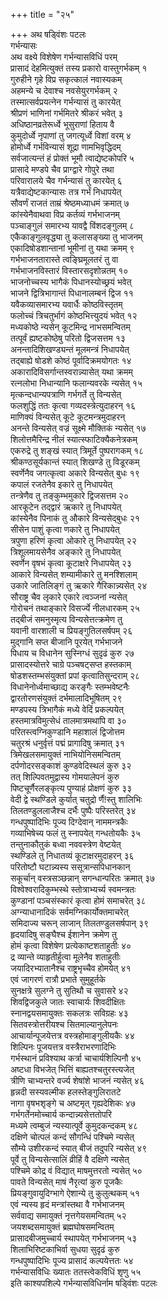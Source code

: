 +++
title = "२५"

+++
अथ षड्विंशः पटलः  
गर्भन्यासः  
अथ वक्ष्ये विशेषेण गर्भन्यासविधिं परम्  
प्रासादं देहमित्युक्तं तस्य प्रकारो वास्तुगर्भकम् १  
गुरुहीने गृहे विप्र सकृत्कालं नवास्यकम्  
अहमन्ये च देवाश्च नवसेयुरगर्भकम् २  
तस्मात्सर्वप्रयत्नेन गर्भन्यासं तु कारयेत्  
श्रीप्रणं भाणिनां गर्भमितरे श्रीकरं भवेत् ३  
अधिष्ठानव्रतेरूर्ध्वे भूसुराणां हिताय वै  
कुमुदोर्ध्वे नृपाणां तु जगत्यूर्ध्वे विशां वरम् ४  
होमोर्ध्वे गर्भविन्यासं शूद्रा णामभिवृद्धिदम्  
सर्वजात्यन्तं हं प्रोक्तं भूमौ त्वाद्येष्टकोपरि ५  
प्रासादे मण्डपे चैव प्राग्द्वारे गोपुरे तथा  
परिवारालये चैव गर्भन्यासं तु कारयेत् ६  
यत्रैवाद्येष्टकान्यासः तत्र गर्भं निधापयेत्  
सौवर्णं राजतं ताम्रं श्रेष्ठमध्याधमं क्रमात् ७  
कांस्येनैवाथवा विप्र कर्तव्यं गर्भभाजनम्  
पञ्चाङ्गुलं समारभ्य यावद्वै विंशदङ्गुलम् ८  
एकैकाङ्गुलवृद्ध्या तु कलासङ्ख्या तु भाजनम्  
एकादिषोडशान्तानां भूमीनां तु यथा क्रमम् ९  
गर्भभाजनतारास्ते त्वङ्घ्रिमूलतरं तु वा  
गर्भभाजनविस्तारं विस्तारसदृशोन्नतम् १०  
भाजनोच्चस्य भागैकं पिधानस्योच्छ्रयं भवेत्  
भाजने द्वित्रिभागान्तं पिधानालम्बनं द्विज ११  
यवैकव्यासमारभ्य यवार्धैः कोष्ठविस्तृतम्  
फलोच्चं त्रिचतुर्भागं कोष्ठभित्त्युदयं भवेत् १२  
मध्यकोष्ठे न्यसेन् कूटमिन्द्र नाभसमन्वितम्  
तत्पूर्वं ह्यष्टकोष्ठेषु परितो द्विजसत्तम १३  
अनन्तादिशिखण्ड्यन्तं मूलमन्त्रं निधापयेत्  
तद्बाह्ये षोडशे कोष्ठं पूर्वादिक्रमयोगतः १४  
अकारादिविसर्गान्तस्वरान्न्यासेत् यथा क्रमम्  
रत्नलोभा निधान्यानि फलान्यवरके न्यसेत् १५  
मृत्कन्दधान्यपत्राणि गर्भगर्ते तु विन्यसेत्  
फलशुद्धिं ततः कृत्वा गव्यदस्त्रेत्युदाहरन् १६  
माणिक्यं विन्यसेत् कूटे कूटमन्त्रमुदाहरन्  
अनन्ते विन्यसेत् वज्रं सूक्ष्मे मौक्तिकं न्यसेत् १७  
शिलोत्तमैरिन्द्र नीलं स्यात्स्फाटिक्यैकनेत्रकम्  
एकरुद्रे तु शङ्खं स्यात् त्रिमूर्ते पुष्परागकम् १८  
श्रीकण्ठसूर्यकान्तं स्यात् शिखण्डे तु विडूरकम्  
स्वर्णेनैव जगत्कृत्वा अकारे विन्यसेत् बुधः १९  
कपालं रजतेनैव इकारे तु निधापयेत्  
तन्त्रेणैव तु तङ्कुम्भमुकारे द्विजसत्तम २०  
आरकूटेन तद्द्वारं ऋकारे तु निधापयेत्  
कांस्येनैव पिनाकं तु औकारे विन्यसेद्बुधः २१  
सीसेन पाशुं कृत्वा णकारे तु निधापयेत्  
त्रपुणा हरिणं कृत्वा ओकारे तु निधापयेत् २२  
त्रिशूलमायसेनैव अङ्कारे तु निधापयेत्  
स्वर्णेन वृषभं कृत्वा कूटाक्षरे निधापयेत् २३  
आकारे विन्यसेत् शम्यामीकारे तु मनश्शिलाम्  
उकारे जातिलिङ्गं तु ऋकारे गैरिकान्न्यसेत् २४  
सौराष्ट्र चैव लृकारे एकारे त्वञ्जनां न्यसेत्  
गोरोचनं तथाङ्कारे विसर्ज्ये नीलधारकम् २५  
तद्बीजं समनुस्मृत्य विन्यसेत्तत्क्रमेण तु  
यवानी वारशाली च प्रियङ्गुतिलसर्षपम् २६  
मुद्गानि सप्त बीजानि पूरयेत् गर्भभाजने  
पिधाय च विधानेन सुस्निग्धं सुदृढं कुरु २७  
प्रासादस्योत्तरे चाग्रे पञ्चषट्सप्त हस्तकाम्  
षोडशस्तम्भसंयुक्तां प्रपां कृत्वातिसुन्दराम् २८  
विधानेनोर्ध्वमाच्छाद्य करङ्गैः स्तम्भवेष्टनैः  
द्वारतोरणसंयुक्तं दर्भमालादिभूषितम् २९  
मण्डपस्य त्रिभागैकं मध्ये वेदिं प्रकल्पयेत्  
हस्तमात्रविमुत्सेधं तालमात्रमथापि वा ३०  
परितस्त्वग्निकुण्डानि महाशालं द्विजोत्तम  
चतुरश्रं धनुर्वृत्तं पद्मं प्रागादिषु क्रमात् ३१  
त्रिमेखलसमायुक्तं नाभियोनिसमन्वितम्  
दर्पणोदरसङ्काशं कुण्डवेदिस्थलं कुरु ३२  
तत् शिल्पिवतमुद्वास्य गोमयालेपनं कुरु  
पिष्टचूर्णैरलङ्कृत्य पुण्याहं प्रोक्षणं कुरु ३३  
वेदी द्वे स्थण्डिले कुर्यात् चतुद्रो र्णै\!स्तु शालिभिः  
तिलतण्डुललाजैश्च दर्भैः पुष्पैः परिस्तरेत् ३४  
गन्धपुष्पादिभिः पूज्य दिग्देवान् नाममन्त्रकैः  
गव्याभिषेच्य फलं तु स्नापयेत् गन्धतोयकैः ३५  
तन्तुनाकौतुकं बध्वा नववस्त्रेण वेष्टयेत्  
स्थण्डिले तु निधातव्यं कूटाक्षरमुदाहरन् ३६  
परितोष्टौ घटान्न्यस्य ससूत्रान्सपिधानकान्  
सकूर्चान् वस्त्रसञ्छन्नान् सगन्धान्परितः क्रमात् ३७  
विश्वेश्वरादिकुम्भस्थे स्तोत्राभ्यर्च्य स्वमन्त्रतः  
कुण्डानां पञ्चसंस्कारं कृत्वा होमं समाचरेत् ३८  
अग्न्याधानादिकं सर्वमग्निकार्योक्तमाचरेत्  
समिदाज्य चरून् लाजान् तिलतण्डुलसर्षपान् ३९  
हृदयादिषु सङ्घैश्च ईशानेन क्रमेण तु   
होमं कृत्वा विशेषेण प्रत्येकाष्टशताहुतीः ४०  
द्र व्यान्ते व्याहृतीर्हुत्वा मूलेनैव शताहुतीः  
जयादिरभ्यातानैश्च राष्ट्रभृच्चैव होमयेत् ४१  
एवं जागरणं रात्रौ प्रभाते सुमुहूर्तके  
सुनक्षत्रे सुलग्ने तु सुतिथौ च सुवासरे ४२  
शिवद्विजकुले जातः स्वाचार्यः शिवदीक्षितः  
स्नानद्वयसमायुक्तः सकलत्रः सविग्रहः ४३  
सितवस्त्रोत्तरीयश्च सितमाल्यानुलेपनः  
आचार्यान्पूजयेत्तत्र वस्त्रहोमाङ्गुलीयकैः ४४  
शिल्पिनः पूजयत्तत्र वस्त्रैराभरणादिभिः  
गर्भस्थानं प्रविश्याथ कर्त्रा चाचार्यशिल्पिनौ ४५  
अष्टधा विभजेत् भित्तिं बाह्यतश्चतुरस्त्यजेत्  
त्रीणि चाभ्यन्तरे वर्ज्य शेषांशे भाजनं न्यसेत् ४६  
हृन्नदी सस्यवल्मीक हलस्तेङ्गुलिरातटे  
नागा वृषभशृङ्गे च अष्टमृत् गृह्यदेशिकः ४७  
गर्भगर्तेनमोच्चार्य कन्दान्न्यसेत्ततोपरि  
मध्यमे त्वम्बुजं न्यस्यात्पूर्वे कुमुदकन्दकम् ४८  
दक्षिणे चोत्पलं कन्दं सौगन्धिं पश्चिमे न्यसेत्  
सौम्ये उशीरकन्दं स्यात् बीजं तदुपरि न्यसेत् ४९  
पूर्वे तु विन्यसेत्सालिं व्रीहिं वै दक्षिणे न्यसेत्  
पश्चिमे कोद्र वं विद्यात् माषमुत्तरतो न्यसेत् ५०  
पावते विन्यसेत् माषं नैरृत्यां कुरु पूजकैः  
प्रियङ्गुवायुदिग्भागे ऐशान्ये तु कुलुत्थकम् ५१  
एवं न्यस्य हृदं मन्त्रांस्तथा वै गर्भभाजनम्  
सर्ववाद्य समायुक्तं नृत्तगेयसमन्वितम् ५२  
जयशब्दसमायुक्तं ब्रह्मघोषसमन्वितम्  
प्रासादबीजमुच्चार्य स्थापयेत् गर्भभाजनम् ५३  
शिलाभिरिष्टकाभिर्वा सुधया सुदृढं कुरु  
गन्धपुष्पादिभिः पूज्य प्रासादं कल्पयेत्ततः ५४  
गर्भन्यासविधिः ख्यातः ततस्त्वेकविधिं शृणु ५५  
इति काश्यपशिल्पे गर्भन्यासविधिर्नाम षड्विंशः पटलः  
   
